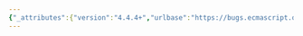 ```yaml
---
{"_attributes":{"version":"4.4.4+","urlbase":"https://bugs.ecmascript.org/","maintainer":"dherman@mozilla.com"},"bug":{"bug_id":2519,"creation_ts":"2014-02-10 02:29:00 -0800","short_desc":"11.6.1.1 Identifier, Early Error: Allow Unicode escapes in \"yield\" if not used as a keyword","delta_ts":"2014-04-06 11:29:22 -0700","product":"Draft for 6th Edition","component":"technical issue","version":"Rev 22: January 20, 2014 Draft","rep_platform":"All","op_sys":"All","bug_status":"RESOLVED","resolution":"FIXED","priority":"Normal","bug_severity":"normal","everconfirmed":true,"reporter":{"uid":"andrebargull","name":"André Bargull"},"assigned_to":{"uid":"allen","name":"Allen Wirfs-Brock"},"long_desc":[{"commentid":7239,"comment_count":0,"who":{"uid":"andrebargull","name":"André Bargull"},"bug_when":"2014-02-10 02:29:41 -0800","thetext":"11.6.1.1 Static Semantics: Early Errors:\n> Identifier :: IdentifierName but not ReservedWord\n\nThe current definition disallows Unicode escape sequences within \"yield\" even if \"yield\" is not used as a keyword, e.g. in non-strict functions or in a label context."},{"commentid":7295,"comment_count":1,"who":{"uid":"allen","name":"Allen Wirfs-Brock"},"bug_when":"2014-02-13 16:00:32 -0800","thetext":"fixed in rev23 editor's draft"},{"commentid":7296,"comment_count":2,"who":{"uid":"allen","name":"Allen Wirfs-Brock"},"bug_when":"2014-02-13 16:03:02 -0800","thetext":"fixed in rev23 editor's draft"},{"commentid":7511,"comment_count":3,"who":{"uid":"allen","name":"Allen Wirfs-Brock"},"bug_when":"2014-04-06 11:29:22 -0700","thetext":"fixed in rev23 draft"}]}}
---
```

